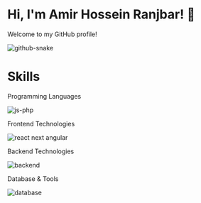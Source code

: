 # Hi, I'm Amir Hossein Ranjbar! 👋
Welcome to my GitHub profile!

![github-snake](https://github.com/webkoob/hooks/assets/118796154/e47fc330-c9a6-4868-b015-2a451f3f6439)

# Skills
Programming Languages

![js-php](https://github.com/webkoob/bahoshan-vite/assets/118796154/d763adee-6a98-4b6e-9232-86d5f3b3de55)

Frontend Technologies

![react next angular](https://github.com/webkoob/webkoob/assets/118796154/f84ddd95-4a13-456a-bb31-45ce3386722c)

Backend Technologies

![backend](https://github.com/webkoob/bahoshan-vite/assets/118796154/6bb442be-760b-4fbc-821a-c6f628d334c5)

Database & Tools

![database](https://github.com/webkoob/bahoshan-vite/assets/118796154/530f03fe-ba63-4bca-bfb4-c3115395e5ac)
